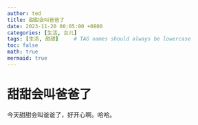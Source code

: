 ```yaml
---
author: ted
title: 甜甜会叫爸爸了
date: 2023-11-20 00:05:00 +0800
categories: [生活, 女儿]
tags: [生活, 甜甜]     # TAG names should always be lowercase
toc: false
math: true
mermaid: true
---
```


# 甜甜会叫爸爸了

今天甜甜会叫爸爸了，好开心啊。哈哈。

